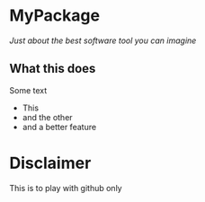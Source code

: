# MyPackage

*Just about the best software tool you can imagine*

## What this does

Some text

* This
* and the other
* and a better feature

# Disclaimer
This is to play with github only
